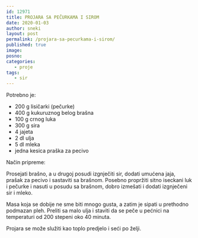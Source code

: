 ```yaml
---
id: 12971
title: PROJARA SA PEČURKAMA I SIROM
date: 2020-01-03
author: sneki
layout: post
permalink: /projara-sa-pecurkama-i-sirom/
published: true
image: 
posno: 
categories:
   - proje
tags:
   - sir
---
```

Potrebno je:

* 200 g lisičarki (pečurke)
* 400 g kukuruznog belog brašna
* 100 g crnog luka
* 300 g sira
* 4 jajeta
* 2 dl ulja
* 5 dl mleka
* jedna kesica praška za pecivo



Način pripreme:

Prosejati brašno, a u drugoj posudi izgnječiti sir, dodati umućena jaja, prašak za pecivo i sastaviti sa brašnom. Posebno propržiti sitno iseckani luk i pečurke i nasuti u posudu sa brašnom, dobro izmešati i dodati izgnječeni sir i mleko. 

Masa koja se dobije ne sme biti mnogo gusta, a zatim je sipati u prethodno podmazan pleh. Preliti sa malo ulja i staviti da se peče u pećnici na temperaturi od 200 stepeni oko 40 minuta.

Projara se može služiti kao toplo predjelo i seći po želji.


  

